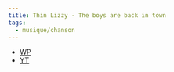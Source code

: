 ```yaml
---
title: Thin Lizzy - The boys are back in town
tags:
  - musique/chanson
---
```


- [WP](https://en.wikipedia.org/wiki/The_Boys_Are_Back_in_Town)
- [YT](https://www.youtube.com/watch?v=56b4TTT609c)
